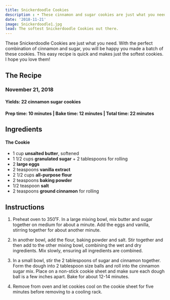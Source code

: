 ```yaml
---
title: Snickerdoodle Cookies
description : •	These cinnamon and sugar cookies are just what you need! This easy recipe is quick and makes just the softest cookies. I hope you love them!
date: '2018-11-21'
image: Snickerdoodle1.jpg
lead: The softest Snickerdoodle Cookies out there.
---
```

These Snickerdoodle Cookies are just what you need. With the perfect combination of cinnamon and sugar, you will be happy you made a batch of these cookies. This easy recipe is quick and makes just the softest cookies. I hope you love them!
 

## The Recipe
### November 21, 2018

#### Yields: 22 cinnamon sugar cookies

#### Prep time: 10 minutes | Bake time: 12 minutes | Total time: 22 minutes

## Ingredients
#### The Cookie
- 1 cup **unsalted butter**, softened
- 1 1/2 cups **granulated sugar** + 2 tablespoons for rolling
- 2 **large eggs**
- 2 teaspoons **vanilla extract**
- 2 1/2 cups **all-purpose flour**
- 2 teaspoons **baking powder**
- 1/2 teaspoon **salt**
- 2 teaspoons **ground cinnamon** for rolling

## Instructions

1. Preheat oven to 350˚F. In a large mixing bowl, mix butter and sugar together on medium for about a minute. Add the eggs and vanilla, stirring together for about another minute. 

2. In another bowl, add the flour, baking powder and salt. Stir together and then add to the other mixing bowl, combining the wet and dry ingredients. Mix slowly, ensuring all ingredients are combined. 

3. In a small bowl, stir the 2 tablespoons of sugar and cinnamon together. Form the dough into 2 tablespoon size balls and roll into the cinnamon sugar mix. Place on a non-stick cookie sheet and make sure each dough ball is a few inches apart. Bake for about 12-14 minutes. 

4. Remove from oven and let cookies cool on the cookie sheet for five minutes before removing to a cooling rack. 


